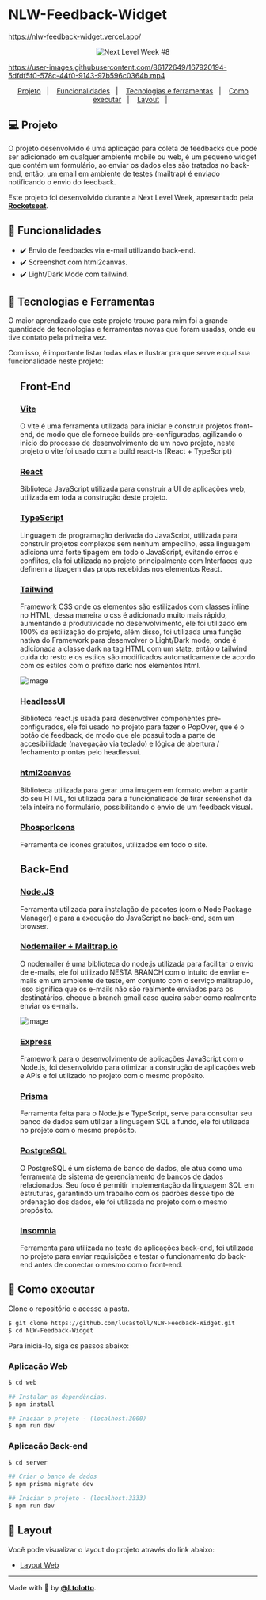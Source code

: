 # NLW-Feedback-Widget

https://nlw-feedback-widget.vercel.app/

<p align="center">
  <img alt="Next Level Week #8" src="https://user-images.githubusercontent.com/86172649/167728448-de7b62a5-aab9-4281-92e8-866fa0bdfc88.png" />
</p>

https://user-images.githubusercontent.com/86172649/167920194-5dfdf5f0-578c-44f0-9143-97b596c0364b.mp4

<p align="center">
  <a href="#-projeto">Projeto</a>&nbsp;&nbsp;&nbsp;|&nbsp;&nbsp;&nbsp;
  <a href="#-funcionalidades">Funcionalidades</a>&nbsp;&nbsp;&nbsp;|&nbsp;&nbsp;&nbsp;
  <a href="#-tecnologias-e-ferramentas">Tecnologias e ferramentas</a>&nbsp;&nbsp;&nbsp;|&nbsp;&nbsp;&nbsp;
  <a href="#-como-executar">Como executar</a>&nbsp;&nbsp;&nbsp;|&nbsp;&nbsp;&nbsp;
  <a href="#-layout">Layout</a>&nbsp;&nbsp;&nbsp;|&nbsp;&nbsp;&nbsp;
</p>

## 💻 Projeto

O projeto desenvolvido é uma aplicação para coleta de feedbacks que pode ser adicionado em qualquer ambiente mobile ou web, é um pequeno widget que contém um formulário, ao enviar os dados eles são tratados no back-end, então, um email em ambiente de testes (mailtrap) é enviado notificando o envio do feedback.

Este projeto foi desenvolvido durante a Next Level Week, apresentado pela **[Rocketseat](https://www.rocketseat.com.br)**.

## 🎯 Funcionalidades

- ✔️ Envio de feedbacks via e-mail utilizando back-end.
- ✔️ Screenshot com html2canvas.
- ✔️ Light/Dark Mode com tailwind.

## 🧪 Tecnologias e Ferramentas

O maior aprendizado que este projeto trouxe para mim foi a grande quantidade de tecnologias e ferramentas novas que foram usadas, onde eu tive contato pela primeira vez.

Com isso, é importante listar todas elas e ilustrar pra que serve e qual sua funcionalidade neste projeto:

<ul>
<h2>Front-End</h2>
<h3><a href="https://vitejs.dev">Vite</a></h3>

O vite é uma ferramenta utilizada para iniciar e construir projetos front-end, de modo que ele fornece builds pre-configuradas, agilizando o inicio do processo de  desenvolvimento de um novo projeto, neste projeto o vite foi usado com a build react-ts (React + TypeScript)
  
<h3><a href="https://reactjs.org">React</a></h3>

Biblioteca JavaScript utilizada para construir a UI de aplicações web, utilizada em toda a construção deste projeto.

<h3><a href="https://www.typescriptlang.org">TypeScript</a></h3>

Linguagem de programação derivada do JavaScript, utilizada para construir projetos complexos sem nenhum empecilho, essa linguagem adiciona uma forte tipagem em todo o JavaScript, evitando erros e conflitos, ela foi utilizada no projeto principalmente com Interfaces que definem a tipagem das props recebidas nos elementos React.
  
<h3><a href="https://www.typescriptlang.org">Tailwind</a></h3>

Framework CSS onde os elementos são estilizados com classes inline no HTML, dessa maneira o css é adicionado muito mais rápido, aumentando a produtividade no desenvolvimento, ele foi utilizado em 100% da estilização do projeto, além disso, foi utilizada uma função nativa do Framework para desenvolver o Light/Dark mode, onde é adicionada a classe dark na tag HTML com um state, então o tailwind cuida do resto e os estilos são modificados automaticamente de acordo com os estilos com o prefixo dark: nos elementos html.

![image](https://user-images.githubusercontent.com/86172649/167927863-439b61ce-b2bc-4512-b8a6-1a5534f32817.png)

<h3><a href="https://headlessui.dev/">HeadlessUI</a></h3>
  
Biblioteca react.js usada para desenvolver componentes pre-configurados, ele foi usado no projeto para fazer o PopOver, que é o botão de feedback, de modo que ele possui toda a parte de accesibilidade (navegação via teclado) e lógica de abertura / fechamento prontas pelo headlessui.
  
<h3><a href="https://www.npmjs.com/package/html2canvas">html2canvas</a></h3>
  
Biblioteca utilizada para gerar uma imagem em formato webm a partir do seu HTML, foi utilizada para a funcionalidade de tirar screenshot da tela inteira no formulário, possibilitando o envio de um feedback visual.

<h3><a href="https://phosphoricons.com/">PhosporIcons</a></h3>

Ferramenta de icones gratuitos, utilizados em todo o site.
  
<h2>Back-End</h2>
  
<h3><a href="https://nodejs.org/en/">Node.JS</a></h3>

Ferramenta utilizada para instalação de pacotes (com o Node Package Manager) e para a execução do JavaScript no back-end, sem um browser.
  
<h3><a href="https://nodemailer.com/about/">Nodemailer + Mailtrap.io</a></h3>

O nodemailer é uma biblioteca do node.js utilizada para facilitar o envio de e-mails, ele foi utilizado NESTA BRANCH com o intuito de enviar e-mails em um ambiente de teste, em conjunto com o serviço mailtrap.io, isso significa que os e-mails não são realmente enviados para os destinatários, cheque a branch gmail caso queira saber como realmente enviar os e-mails.
  
![image](https://user-images.githubusercontent.com/86172649/167944184-0ed48c35-e393-49fd-9463-01db25c91244.png)
  
<h3><a href="https://expressjs.com/pt-br/">Express</a></h3>

Framework para o desenvolvimento de aplicações JavaScript com o Node.js, foi desenvolvido para otimizar a construção de aplicações web e APIs e foi utilizado no projeto com o mesmo propósito.
  
<h3><a href="https://www.prisma.io/">Prisma</a></h3>

Ferramenta feita para o Node.js e TypeScript, serve para consultar seu banco de dados sem utilizar a linguagem SQL a fundo, ele foi utilizada no projeto com o mesmo propósito.

<h3><a href="https://www.postgresql.org/">PostgreSQL</a></h3>
O PostgreSQL é um sistema de banco de dados, ele atua como uma ferramenta de sistema de gerenciamento de bancos de dados relacionados. Seu foco é permitir implementação da linguagem SQL em estruturas, garantindo um trabalho com os padrões desse tipo de ordenação dos dados, ele foi utilizada no projeto com o mesmo propósito.
  
<h3><a href="https://insomnia.rest/download">Insomnia</a></h3>
Ferramenta para utilizada no teste de aplicações back-end, foi utilizada no projeto para enviar requisições e testar o funcionamento do back-end antes de conectar o mesmo com o front-end.
  
</ul>

## 🚀 Como executar

Clone o repositório e acesse a pasta.

```bash
$ git clone https://github.com/lucastoll/NLW-Feedback-Widget.git
$ cd NLW-Feedback-Widget
```

Para iniciá-lo, siga os passos abaixo:

### Aplicação Web
```bash
$ cd web

## Instalar as dependências.
$ npm install

## Iniciar o projeto - (localhost:3000)
$ npm run dev 
```

### Aplicação Back-end
```bash
$ cd server

## Criar o banco de dados
$ npm prisma migrate dev

## Iniciar o projeto - (localhost:3333)
$ npm run dev
```

## 🔖 Layout

Você pode visualizar o layout do projeto através do link abaixo:

- [Layout Web](https://www.figma.com/community/file/1102912516166573468/Feedback-Widget)

---

Made with 💜 by **[@l.tolotto](https://www.linkedin.com/in/lucas-fernandes-tolotto/)**.

